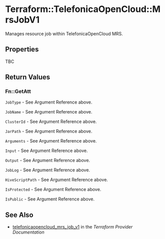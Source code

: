 # Terraform::TelefonicaOpenCloud::MrsJobV1

Manages resource job within TelefonicaOpenCloud MRS.

## Properties

TBC

## Return Values

### Fn::GetAtt

`JobType` - See Argument Reference above.

`JobName` - See Argument Reference above.

`ClusterId` - See Argument Reference above.

`JarPath` - See Argument Reference above.

`Arguments` - See Argument Reference above.

`Input` - See Argument Reference above.

`Output` - See Argument Reference above.

`JobLog` - See Argument Reference above.

`HiveScriptPath` - See Argument Reference above.

`IsProtected` - See Argument Reference above.

`IsPublic` - See Argument Reference above.

## See Also

* [telefonicaopencloud_mrs_job_v1](https://www.terraform.io/docs/providers/telefonicaopencloud/r/mrs_job_v1.html) in the _Terraform Provider Documentation_